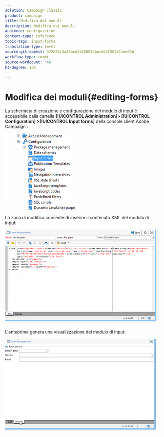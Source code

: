 ```yaml
---
solution: Campaign Classic
product: campaign
title: Modifica dei moduli
description: Modifica dei moduli
audience: configuration
content-type: reference
topic-tags: input-forms
translation-type: tm+mt
source-git-commit: 972885c3a38bcd3a260574bacbb3f507e11ae05b
workflow-type: tm+mt
source-wordcount: '46'
ht-degree: 13%

---
```



# Modifica dei moduli{#editing-forms}

La schermata di creazione e configurazione del modulo di input è accessibile dalla cartella **[!UICONTROL Administration]> [!UICONTROL Configuration] >[!UICONTROL Input forms]** della console client Adobe Campaign :

![](assets/d_ncs_integration_form_arbo.png)

La zona di modifica consente di inserire il contenuto XML del modulo di input:

![](assets/d_ncs_integration_form_edit.png)

L&#39;anteprima genera una visualizzazione del modulo di input:

![](assets/d_ncs_integration_form_preview.png)


